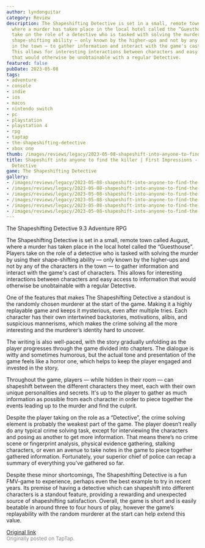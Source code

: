 ```yaml
---
author: lyndonguitar
category: Review
description: The Shapeshifting Detective is set in a small, remote town called August,
  where a murder has taken place in the local hotel called the “Guesthouse”. Players
  take on the role of a detective who is tasked with solving the murder by using their
  shape-shifting ability — only known by the higher-ups and not by any of the characters
  in the town — to gather information and interact with the game's cast of characters.
  This allows for interesting interactions between characters and easy access to information
  that would otherwise be unobtainable with a regular Detective.
featured: false
pubDate: 2023-05-08
tags:
- adventure
- console
- indie
- ios
- macos
- nintendo switch
- pc
- playstation
- playstation 4
- rpg
- taptap
- the-shapeshifting-detective
- xbox one
thumb: /images/reviews/legacy/2023-05-08-shapeshift-into-anyone-to-find-the-killer--first-impressions---the-shapeshifting-detectiv-0.avif
title: Shapeshift into anyone to find the killer | First Impressions - The Shapeshifting
  Detective
game: The Shapeshifting Detective
gallery:
- /images/reviews/legacy/2023-05-08-shapeshift-into-anyone-to-find-the-killer--first-impressions---the-shapeshifting-detectiv-0.avif
- /images/reviews/legacy/2023-05-08-shapeshift-into-anyone-to-find-the-killer--first-impressions---the-shapeshifting-detectiv-1.avif
- /images/reviews/legacy/2023-05-08-shapeshift-into-anyone-to-find-the-killer--first-impressions---the-shapeshifting-detectiv-2.avif
- /images/reviews/legacy/2023-05-08-shapeshift-into-anyone-to-find-the-killer--first-impressions---the-shapeshifting-detectiv-3.avif
- /images/reviews/legacy/2023-05-08-shapeshift-into-anyone-to-find-the-killer--first-impressions---the-shapeshifting-detectiv-4.avif
- /images/reviews/legacy/2023-05-08-shapeshift-into-anyone-to-find-the-killer--first-impressions---the-shapeshifting-detectiv-5.avif
---
```

The Shapeshifting Detective
9.3
Adventure
RPG

The Shapeshifting Detective is set in a small, remote town called August, where a murder has taken place in the local hotel called the “Guesthouse”. Players take on the role of a detective who is tasked with solving the murder by using their shape-shifting ability — only known by the higher-ups and not by any of the characters in the town — to gather information and interact with the game's cast of characters. This allows for interesting interactions between characters and easy access to information that would otherwise be unobtainable with a regular Detective.

One of the features that makes The Shapeshifting Detective a standout is the randomly chosen murderer at the start of the game. Making it a highly replayable game and keeps it mysterious, even after multiple tries. Each character has their own intertwined backstories, motivations, alibis, and suspicious mannerisms, which makes the crime solving all the more interesting and the murderer’s identity hard to uncover.

The writing is also well-paced, with the story gradually unfolding as the player progresses through the game divided into chapters. The dialogue is witty and sometimes humorous, but the actual tone and presentation of the game feels like a horror one, which helps to keep the player engaged and invested in the story.

Throughout the game, players — while hidden in their room — can shapeshift between the different characters they meet, each with their own unique personalities and secrets. It's up to the player to gather as much information as possible from each character in order to piece together the events leading up to the murder and find the culprit.

Despite the player taking on the role as a “Detective”, the crime solving element is probably the weakest part of the game. The player doesn’t really do any typical crime solving task, except for interviewing the characters and posing as another to get more information. That means there’s no crime scene or fingerprint analysis, physical evidence gathering, stalking characters, or even an avenue to take notes in the game to piece together gathered information. Fortunately, your superior chief of police can recap a summary of everything you’ve gathered so far.

Despite these minor shortcomings, The Shapeshifting Detective is a fun FMV-game to experience, perhaps even the best example to try in recent years. Its premise of having a detective which can shapeshift into different characters is a standout feature, providing a rewarding and unexpected source of shapeshifting satisfaction. Overall, the game is short and is easily beatable in around three to four hours of play, however the game’s replayability with the random murderer at the start can help extend this value.

[Original link](https://www.taptap.io/post/5375057)<br><span style="font-size: 0.95em; color: #888;">Originally posted on TapTap.</span>
